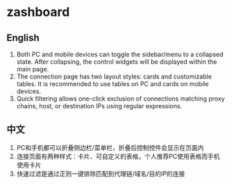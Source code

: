 # zashboard

## English
1. Both PC and mobile devices can toggle the sidebar/menu to a collapsed state. After collapsing, the control widgets will be displayed within the main page.  
2. The connection page has two layout styles: cards and customizable tables. It is recommended to use tables on PC and cards on mobile devices.  
3. Quick filtering allows one-click exclusion of connections matching proxy chains, host, or destination IPs using regular expressions.  

## 中文 
1. PC和手机都可以折叠侧边栏/菜单栏，折叠后控制控件会显示在页面内
2. 连接页面有两种样式：卡片、可自定义的表格，个人推荐PC使用表格而手机使用卡片
3. 快速过滤是通过正则一键排除匹配到代理链/域名/目的IP的连接